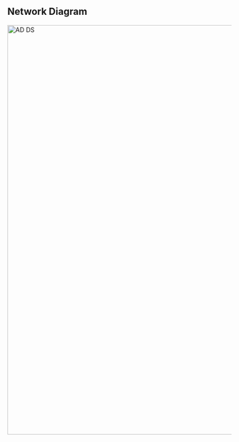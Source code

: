 ## Network Diagram 
<img width="793" height="922" alt="AD DS" src="https://github.com/user-attachments/assets/8ae84880-8a48-4920-b528-a9f2ea0bb1b5" />
